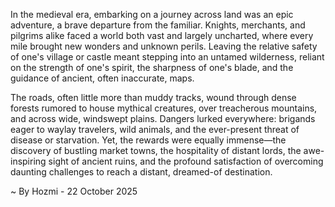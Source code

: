 
In the medieval era, embarking on a journey across land was an epic adventure, a brave departure from the familiar. Knights, merchants, and pilgrims alike faced a world both vast and largely uncharted, where every mile brought new wonders and unknown perils. Leaving the relative safety of one's village or castle meant stepping into an untamed wilderness, reliant on the strength of one's spirit, the sharpness of one's blade, and the guidance of ancient, often inaccurate, maps.

The roads, often little more than muddy tracks, wound through dense forests rumored to house mythical creatures, over treacherous mountains, and across wide, windswept plains. Dangers lurked everywhere: brigands eager to waylay travelers, wild animals, and the ever-present threat of disease or starvation. Yet, the rewards were equally immense—the discovery of bustling market towns, the hospitality of distant lords, the awe-inspiring sight of ancient ruins, and the profound satisfaction of overcoming daunting challenges to reach a distant, dreamed-of destination.

~ By Hozmi - 22 October 2025
